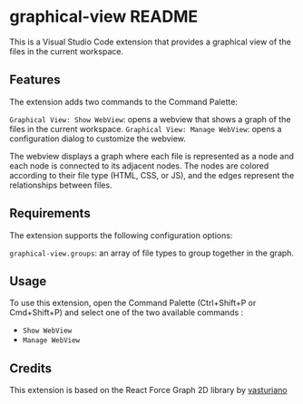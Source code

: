 # graphical-view README

This is a Visual Studio Code extension that provides a graphical view of the files in the current workspace.

## Features

The extension adds two commands to the Command Palette:

`Graphical View: Show WebView`: opens a webview that shows a graph of the files in the current workspace.
`Graphical View: Manage WebView`: opens a configuration dialog to customize the webview.


The webview displays a graph where each file is represented as a node and each node is connected to its adjacent nodes. The nodes are colored according to their file type (HTML, CSS, or JS), and the edges represent the relationships between files.

## Requirements

The extension supports the following configuration options:

`graphical-view.groups`: an array of file types to group together in the graph.

## Usage

To use this extension, open the Command Palette (Ctrl+Shift+P or Cmd+Shift+P) and select one of the two available commands :
- `Show WebView`
- `Manage WebView`

## Credits

This extension is based on the React Force Graph 2D library by [vasturiano](https://github.com/vasturiano)